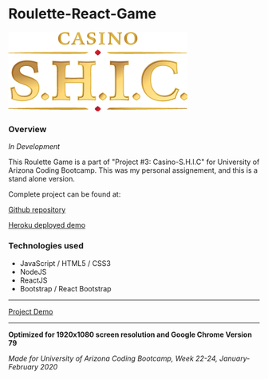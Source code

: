 # Roulette-React-Game

![Logo](public/resources/shic_logo2.png)

### Overview

_In Development_

This Roulette Game is a part of "Project #3: Casino-S.H.I.C" for University of Arizona Coding Bootcamp.
This was my personal assignement, and this is a stand alone version.

Complete project can be found at:

[Github repository](https://github.com/cchitla/casino-shic)

[Heroku deployed demo](https://casino-shic.herokuapp.com/)

### Technologies used

* JavaScript / HTML5 / CSS3
* NodeJS
* ReactJS
* Bootstrap / React Bootstrap

---

[Project Demo](https://malinkamell.github.io/Roulette-Game-React/)

---

**Optimized for 1920x1080 screen resolution and Google Chrome Version 79**

_Made for University of Arizona Coding Bootcamp, Week 22-24, January-February 2020_



